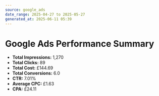 ```yaml
---
source: google_ads
date_range: 2025-04-27 to 2025-05-27
generated_at: 2025-06-11 05:39
---
```


# Google Ads Performance Summary

- **Total Impressions:** 1,270
- **Total Clicks:** 89
- **Total Cost:** £144.69
- **Total Conversions:** 6.0
- **CTR:** 7.01%
- **Average CPC:** £1.63
- **CPA:** £24.11
